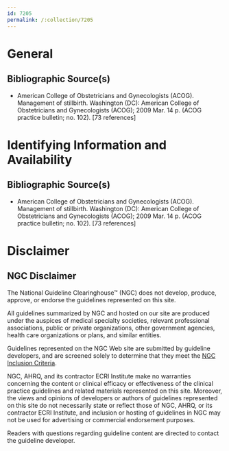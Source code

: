 ```yaml
---
id: 7205
permalink: /:collection/7205
---
```


# General

## Bibliographic Source(s)

- American College of Obstetricians and Gynecologists (ACOG). Management of stillbirth. Washington (DC): American College of Obstetricians and Gynecologists (ACOG); 2009 Mar. 14 p. (ACOG practice bulletin; no. 102). [73 references]

# Identifying Information and Availability

## Bibliographic Source(s)

- American College of Obstetricians and Gynecologists (ACOG). Management of stillbirth. Washington (DC): American College of Obstetricians and Gynecologists (ACOG); 2009 Mar. 14 p. (ACOG practice bulletin; no. 102). [73 references]

# Disclaimer

## NGC Disclaimer

The National Guideline Clearinghouse™ (NGC) does not develop, produce, approve, or endorse the guidelines represented on this site.

All guidelines summarized by NGC and hosted on our site are produced under the auspices of medical specialty societies, relevant professional associations, public or private organizations, other government agencies, health care organizations or plans, and similar entities.

Guidelines represented on the NGC Web site are submitted by guideline developers, and are screened solely to determine that they meet the [NGC Inclusion Criteria](/help-and-about/summaries/inclusion-criteria).

NGC, AHRQ, and its contractor ECRI Institute make no warranties concerning the content or clinical efficacy or effectiveness of the clinical practice guidelines and related materials represented on this site. Moreover, the views and opinions of developers or authors of guidelines represented on this site do not necessarily state or reflect those of NGC, AHRQ, or its contractor ECRI Institute, and inclusion or hosting of guidelines in NGC may not be used for advertising or commercial endorsement purposes.

Readers with questions regarding guideline content are directed to contact the guideline developer.

